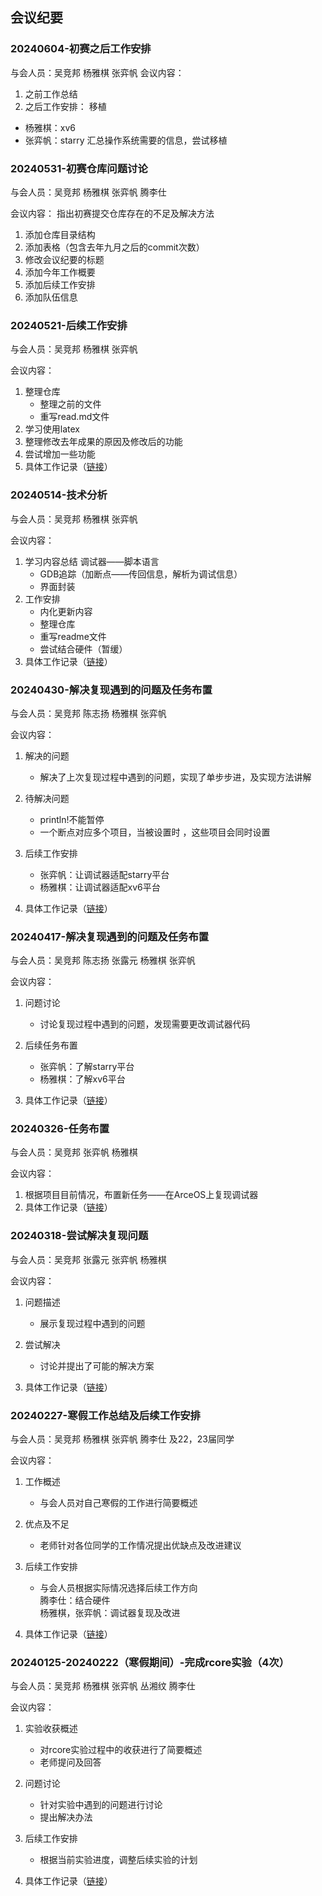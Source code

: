 ## 会议纪要
### 20240604-初赛之后工作安排
与会人员：吴竞邦 杨雅棋 张弈帆 
会议内容：
1. 之前工作总结
2. 之后工作安排：
移植
+ 杨雅棋：xv6
+ 张弈帆：starry
汇总操作系统需要的信息，尝试移植

### 20240531-初赛仓库问题讨论
与会人员：吴竞邦 杨雅棋 张弈帆 腾李仕

会议内容：
指出初赛提交仓库存在的不足及解决方法
1. 添加仓库目录结构
2. 添加表格（包含去年九月之后的commit次数）
3. 修改会议纪要的标题
4. 添加今年工作概要
5. 添加后续工作安排
6. 添加队伍信息

### 20240521-后续工作安排
与会人员：吴竞邦 杨雅棋 张弈帆 

会议内容：
1. 整理仓库
   - 整理之前的文件
   - 重写read.md文件
2. 学习使用latex
3. 整理修改去年成果的原因及修改后的功能
4. 尝试增加一些功能
5. 具体工作记录（[链接](https://github.com/chenzhiy2001/code-debug/blob/master/README.md)）

### 20240514-技术分析

与会人员：吴竞邦 杨雅棋 张弈帆 

会议内容：
1. 学习内容总结
   调试器——脚本语言
   - GDB追踪（加断点——传回信息，解析为调试信息）
   - 界面封装
2. 工作安排
   - 内化更新内容
   - 整理仓库
   - 重写readme文件
   - 尝试结合硬件（暂缓）
3. 具体工作记录（[链接](https://github.com/chenzhiy2001/code-debug/blob/master/README.md)）

### 20240430-解决复现遇到的问题及任务布置
 
与会人员：吴竞邦 陈志扬 杨雅棋 张弈帆 

会议内容：
1. 解决的问题
   - 解决了上次复现过程中遇到的问题，实现了单步步进，及实现方法讲解

2. 待解决问题
   - println!不能暂停
   - 一个断点对应多个项目，当被设置时 ，这些项目会同时设置

3. 后续工作安排
   - 张弈帆：让调试器适配starry平台
   - 杨雅棋：让调试器适配xv6平台
4. 具体工作记录（[链接](https://github.com/chenzhiy2001/code-debug/blob/master/docs/%E5%B7%A5%E4%BD%9C%E8%AE%B0%E5%BD%95/20240431-%E5%85%B7%E4%BD%93%E5%B7%A5%E4%BD%9C.md)）


### 20240417-解决复现遇到的问题及任务布置

与会人员：吴竞邦 陈志扬 张露元 杨雅棋 张弈帆 

会议内容：
1. 问题讨论
   - 讨论复现过程中遇到的问题，发现需要更改调试器代码

2. 后续任务布置
   - 张弈帆：了解starry平台
   - 杨雅棋：了解xv6平台
3. 具体工作记录（[链接](https://github.com/chenzhiy2001/code-debug/blob/master/docs/%E5%B7%A5%E4%BD%9C%E8%AE%B0%E5%BD%95/20240417-%E5%85%B7%E4%BD%93%E5%B7%A5%E4%BD%9C.md)）

### 20240326-任务布置
   
与会人员：吴竞邦 张弈帆 杨雅棋

会议内容：
1. 根据项目目前情况，布置新任务——在ArceOS上复现调试器
2. 具体工作记录（[链接](https://github.com/chenzhiy2001/code-debug/blob/master/docs/%E5%B7%A5%E4%BD%9C%E8%AE%B0%E5%BD%95/20240327-%E5%85%B7%E4%BD%93%E5%B7%A5%E4%BD%9C.md)）

### 20240318-尝试解决复现问题

与会人员：吴竞邦 张露元 张弈帆 杨雅棋 

会议内容：
1. 问题描述
   - 展示复现过程中遇到的问题

2. 尝试解决
   - 讨论并提出了可能的解决方案

3. 具体工作记录（[链接](https://github.com/chenzhiy2001/code-debug/blob/master/docs/%E5%B7%A5%E4%BD%9C%E8%AE%B0%E5%BD%95/20240327-%E5%85%B7%E4%BD%93%E5%B7%A5%E4%BD%9C.md)）

### 20240227-寒假工作总结及后续工作安排

与会人员：吴竞邦 杨雅棋 张弈帆 腾李仕 及22，23届同学  

会议内容：

1. 工作概述
   - 与会人员对自己寒假的工作进行简要概述

2. 优点及不足
   - 老师针对各位同学的工作情况提出优缺点及改进建议

3. 后续工作安排
   - 与会人员根据实际情况选择后续工作方向  
   腾李仕：结合硬件   
   杨雅棋，张弈帆：调试器复现及改进
4. 具体工作记录（[链接](https://github.com/chenzhiy2001/code-debug/blob/master/docs/%E5%B7%A5%E4%BD%9C%E8%AE%B0%E5%BD%95/20240228-%E5%85%B7%E4%BD%93%E5%B7%A5%E4%BD%9C.md)）

### 20240125-20240222（寒假期间）-完成rcore实验（4次）

与会人员：吴竞邦 杨雅棋 张弈帆 丛湘纹 腾李仕  

会议内容：

1. 实验收获概述
   - 对rcore实验过程中的收获进行了简要概述
   - 老师提问及回答

2. 问题讨论
   - 针对实验中遇到的问题进行讨论
   - 提出解决办法

3. 后续工作安排
   - 根据当前实验进度，调整后续实验的计划

4. 具体工作记录（[链接](https://github.com/chenzhiy2001/code-debug/blob/master/docs/%E5%B7%A5%E4%BD%9C%E8%AE%B0%E5%BD%95/20240228-%E5%85%B7%E4%BD%93%E5%B7%A5%E4%BD%9C.md)）
